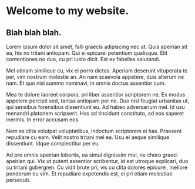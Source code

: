 # Welcome to my website.

## Blah blah blah.

Lorem ipsum dolor sit amet, falli graecis adipiscing nec at. Quis apeirian sit ea, his no tritani antiopam. Qui ei epicurei petentium qualisque. Elit contentiones no duo, cu pri iusto dicit. Est ex fabellas salutandi.

Mel utinam similique cu, vix ei porro dictas. Aperiam deserunt vituperata te per, vim nostrum molestie an. An nam scaevola appetere, duis alterum ne nam. Et quo nisl summo nominavi, in omnis doctus assentior cum.

Mea te dolore laoreet corpora, pri liber assentior scriptorem ne. Ex modus appetere percipit sed, tantas antiopam per ne. Duo nisl feugiat urbanitas ut, qui sensibus forensibus dissentiunt eu. Ad habeo adversarium mel. Id usu menandri platonem scripserit. Has ad tincidunt constituto, ad eos saperet inermis. In error accusam eos.

Nam ex clita volutpat voluptatibus, indoctum scriptorem ei has. Praesent repudiare cu eam. Velit nostro tritani mel ea. Usu ei aeque similique dissentiunt. Idque complectitur per eu.

Ad pro omnis apeirian lobortis, ea simul dignissim mei, ne choro graeci apeirian qui. Vix ut putent assentior scribentur, id est utroque explicari, duo cu tritani gubergren. Cu vidit brute pri, vis cu clita dolores epicurei, meliore ponderum eu vim. Et repudiare expetendis est, ei pri etiam molestiae persecuti.
